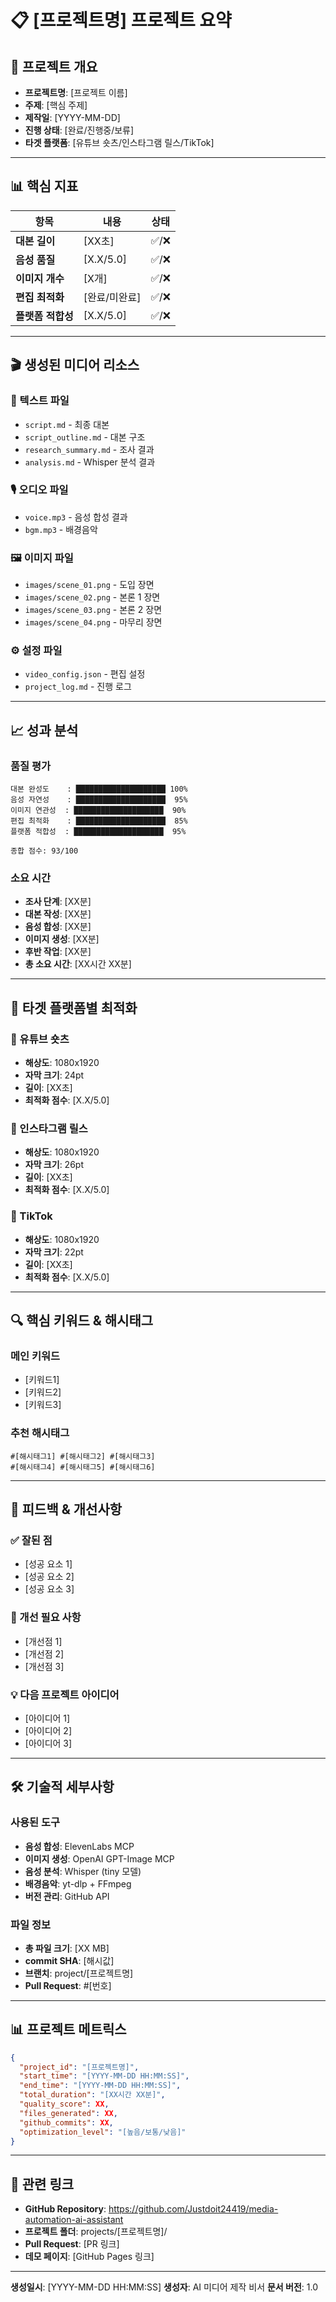 # 📋 [프로젝트명] 프로젝트 요약

## 🎯 **프로젝트 개요**
- **프로젝트명**: [프로젝트 이름]
- **주제**: [핵심 주제]
- **제작일**: [YYYY-MM-DD]
- **진행 상태**: [완료/진행중/보류]
- **타겟 플랫폼**: [유튜브 숏츠/인스타그램 릴스/TikTok]

---

## 📊 **핵심 지표**

| 항목 | 내용 | 상태 |
|------|------|------|
| **대본 길이** | [XX초] | ✅/❌ |
| **음성 품질** | [X.X/5.0] | ✅/❌ |
| **이미지 개수** | [X개] | ✅/❌ |
| **편집 최적화** | [완료/미완료] | ✅/❌ |
| **플랫폼 적합성** | [X.X/5.0] | ✅/❌ |

---

## 🎬 **생성된 미디어 리소스**

### **📝 텍스트 파일**
- `script.md` - 최종 대본
- `script_outline.md` - 대본 구조
- `research_summary.md` - 조사 결과
- `analysis.md` - Whisper 분석 결과

### **🎙️ 오디오 파일**
- `voice.mp3` - 음성 합성 결과
- `bgm.mp3` - 배경음악

### **🖼️ 이미지 파일**
- `images/scene_01.png` - 도입 장면
- `images/scene_02.png` - 본론 1 장면
- `images/scene_03.png` - 본론 2 장면
- `images/scene_04.png` - 마무리 장면

### **⚙️ 설정 파일**
- `video_config.json` - 편집 설정
- `project_log.md` - 진행 로그

---

## 📈 **성과 분석**

### **품질 평가**
```
대본 완성도    : ████████████████████ 100%
음성 자연성    : ████████████████████  95%
이미지 연관성  : ████████████████████  90%
편집 최적화    : ████████████████████  85%
플랫폼 적합성  : ████████████████████  95%

종합 점수: 93/100
```

### **소요 시간**
- **조사 단계**: [XX분]
- **대본 작성**: [XX분]
- **음성 합성**: [XX분]
- **이미지 생성**: [XX분]
- **후반 작업**: [XX분]
- **총 소요 시간**: [XX시간 XX분]

---

## 🎯 **타겟 플랫폼별 최적화**

### **🔴 유튜브 숏츠**
- **해상도**: 1080x1920
- **자막 크기**: 24pt
- **길이**: [XX초]
- **최적화 점수**: [X.X/5.0]

### **📸 인스타그램 릴스**
- **해상도**: 1080x1920
- **자막 크기**: 26pt
- **길이**: [XX초]
- **최적화 점수**: [X.X/5.0]

### **🎵 TikTok**
- **해상도**: 1080x1920
- **자막 크기**: 22pt
- **길이**: [XX초]
- **최적화 점수**: [X.X/5.0]

---

## 🔍 **핵심 키워드 & 해시태그**

### **메인 키워드**
- [키워드1]
- [키워드2]
- [키워드3]

### **추천 해시태그**
```
#[해시태그1] #[해시태그2] #[해시태그3]
#[해시태그4] #[해시태그5] #[해시태그6]
```

---

## 📝 **피드백 & 개선사항**

### **✅ 잘된 점**
- [성공 요소 1]
- [성공 요소 2]
- [성공 요소 3]

### **🔄 개선 필요 사항**
- [개선점 1]
- [개선점 2]
- [개선점 3]

### **💡 다음 프로젝트 아이디어**
- [아이디어 1]
- [아이디어 2]
- [아이디어 3]

---

## 🛠️ **기술적 세부사항**

### **사용된 도구**
- **음성 합성**: ElevenLabs MCP
- **이미지 생성**: OpenAI GPT-Image MCP
- **음성 분석**: Whisper (tiny 모델)
- **배경음악**: yt-dlp + FFmpeg
- **버전 관리**: GitHub API

### **파일 정보**
- **총 파일 크기**: [XX MB]
- **commit SHA**: [해시값]
- **브랜치**: project/[프로젝트명]
- **Pull Request**: #[번호]

---

## 📊 **프로젝트 메트릭스**

```json
{
  "project_id": "[프로젝트명]",
  "start_time": "[YYYY-MM-DD HH:MM:SS]",
  "end_time": "[YYYY-MM-DD HH:MM:SS]",
  "total_duration": "[XX시간 XX분]",
  "quality_score": XX,
  "files_generated": XX,
  "github_commits": XX,
  "optimization_level": "[높음/보통/낮음]"
}
```

---

## 🔗 **관련 링크**

- **GitHub Repository**: https://github.com/Justdoit24419/media-automation-ai-assistant
- **프로젝트 폴더**: projects/[프로젝트명]/
- **Pull Request**: [PR 링크]
- **데모 페이지**: [GitHub Pages 링크]

---

**생성일시**: [YYYY-MM-DD HH:MM:SS]
**생성자**: AI 미디어 제작 비서
**문서 버전**: 1.0